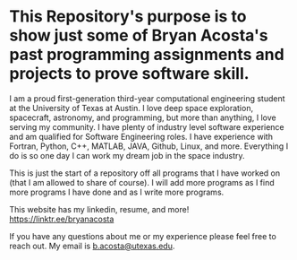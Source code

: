 # This Repository's purpose is to show just some of Bryan Acosta's past programming assignments and projects to prove software skill. 

I am a proud first-generation third-year computational engineering student at the University of Texas at Austin. I love deep space exploration, spacecraft, astronomy, and programming, but more than anything, I love serving my community. I have plenty of industry level software experience and am qualified for Software Engineering roles. I have experience with Fortran, Python, C++, MATLAB, JAVA, Github, Linux, and more. Everything I do is so one day I can work my dream job in the space industry.

This is just the start of a repository off all programs that I have worked on (that I am allowed to share of course). I will add more programs as I find more programs I have done and as I write more programs.

This website has my linkedin, resume, and more! https://linktr.ee/bryanacosta

If you have any questions about me or my experience please feel free to reach out. My email is b.acosta@utexas.edu.

